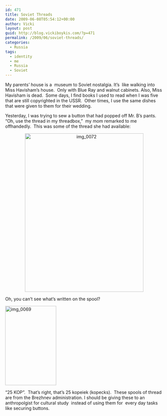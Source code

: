 ```yaml
---
id: 471
title: Soviet Threads
date: 2009-06-08T05:54:12+00:00
author: Vicki
layout: post
guid: http://blog.vickiboykis.com/?p=471
permalink: /2009/06/soviet-threads/
categories:
  - Russia
tags:
  - identity
  - me
  - Russia
  - Soviet
---
```

My parents&#8217; house is a  museum to Soviet nostalgia. It&#8217;s  like walking into Miss Havisham&#8217;s house.  Only with Blue Ray and walnut cabinets. Also, Miss Havisham is dead.  Some days, I find books I used to read when I was five that are still copyrighted in the USSR.  Other times, I use the same dishes that were given to them for their wedding.

Yesterday, I was trying to sew a button that had popped off Mr. B&#8217;s pants.  &#8220;Oh, use the thread in my threadbox,&#8221;  my mom remarked to me offhandedly.  This was some of the thread she had available:

<p style="text-align: center;">
  <a href="http://blog.vickiboykis.com/wp-content/uploads/2009/06/img_0072.jpg"><img class="aligncenter size-full wp-image-472" title="img_0072" src="http://blog.vickiboykis.com/wp-content/uploads/2009/06/img_0072.jpg" alt="img_0072" width="379" height="506" /></a>
</p>

<p style="text-align: left;">
  Oh, you can&#8217;t see what&#8217;s written on the spool?
</p>

<p style="text-align: left;">
  <a href="http://blog.vickiboykis.com/wp-content/uploads/2009/06/img_0069.jpg"><img class="aligncenter size-full wp-image-473" title="img_0069" src="http://blog.vickiboykis.com/wp-content/uploads/2009/06/img_0069.jpg" alt="img_0069" width="163" height="253" /></a>
</p>

<p style="text-align: left;">
  &#8220;25 KOP&#8221;.  That&#8217;s right, that&#8217;s 25 kopeiek (kopecks).  These spools of thread are from the Brezhnev administration. I should be giving these to an anthropolgist for cultural study  instead of using them for  every day tasks like securing buttons.
</p>